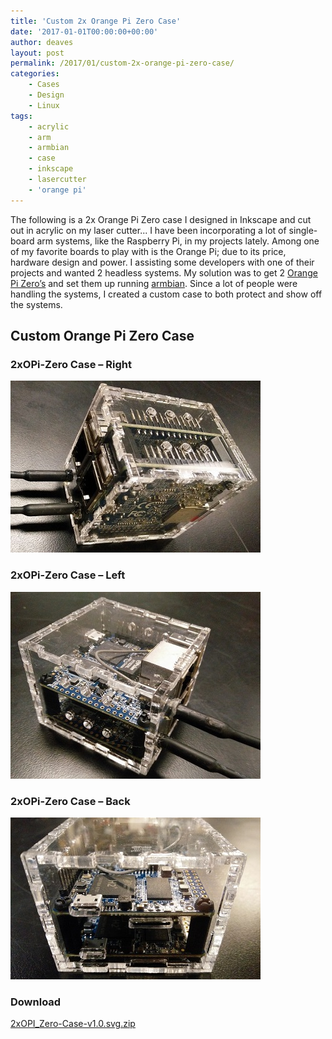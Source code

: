 ```yaml
---
title: 'Custom 2x Orange Pi Zero Case'
date: '2017-01-01T00:00:00+00:00'
author: deaves
layout: post
permalink: /2017/01/custom-2x-orange-pi-zero-case/
categories:
    - Cases
    - Design
    - Linux
tags:
    - acrylic
    - arm
    - armbian
    - case
    - inkscape
    - lasercutter
    - 'orange pi'
---
```


The following is a 2x Orange Pi Zero case I designed in Inkscape and cut out in acrylic on my laser cutter... I have been incorporating a lot of single-board arm systems, like the Raspberry Pi, in my projects lately. Among one of my favorite boards to play with is the Orange Pi; due to its price, hardware design and power. I assisting some developers with one of their projects and wanted 2 headless systems. My solution was to get 2 [Orange Pi Zero’s](https://www.aliexpress.com/item/New-Orange-Pi-Zero-H2-Quad-Core-Open-source-512MB-development-board-beyond-Raspberry-Pi/32761500374.html) and set them up running [armbian](https://www.armbian.com/). Since a lot of people were handling the systems, I created a custom case to both protect and show off the systems.

## Custom Orange Pi Zero Case

### 2xOPi-Zero Case – Right
![](/assets/IMG_20161230_183340.jpg)

### 2xOPi-Zero Case – Left
![](/assets/IMG_20161230_183408.jpg)

### 2xOPi-Zero Case – Back
![](/assets/IMG_20161230_183443.jpg)

### Download
[2xOPI\_Zero-Case-v1.0.svg.zip](/assets/2xOPI_Zero-Case-v1.0.svg.zip)

